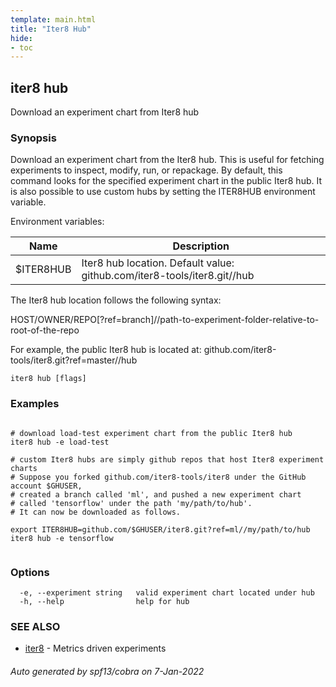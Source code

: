 ```yaml
---
template: main.html
title: "Iter8 Hub"
hide:
- toc
---
```


## iter8 hub

Download an experiment chart from Iter8 hub

### Synopsis


Download an experiment chart from the Iter8 hub. 
This is useful for fetching experiments to inspect, modify, run, or repackage. 
By default, this command looks for the specified experiment chart in the public Iter8 hub. 
It is also possible to use custom hubs by setting the ITER8HUB environment variable.

Environment variables:

| Name               | Description |
|--------------------| ------------|
| $ITER8HUB          | Iter8 hub location. Default value: github.com/iter8-tools/iter8.git//hub |

The Iter8 hub location follows the following syntax:

HOST/OWNER/REPO[?ref=branch]//path-to-experiment-folder-relative-to-root-of-the-repo

For example, the public Iter8 hub is located at:
github.com/iter8-tools/iter8.git?ref=master//hub


```
iter8 hub [flags]
```

### Examples

```

# download load-test experiment chart from the public Iter8 hub
iter8 hub -e load-test

# custom Iter8 hubs are simply github repos that host Iter8 experiment charts
# Suppose you forked github.com/iter8-tools/iter8 under the GitHub account $GHUSER,
# created a branch called 'ml', and pushed a new experiment chart 
# called 'tensorflow' under the path 'my/path/to/hub'. 
# It can now be downloaded as follows.

export ITER8HUB=github.com/$GHUSER/iter8.git?ref=ml//my/path/to/hub
iter8 hub -e tensorflow
	
```

### Options

```
  -e, --experiment string   valid experiment chart located under hub
  -h, --help                help for hub
```

### SEE ALSO

* [iter8](iter8.md)	 - Metrics driven experiments

###### Auto generated by spf13/cobra on 7-Jan-2022
